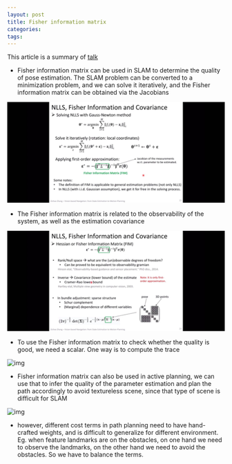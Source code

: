 ```yaml
---
layout: post
title: Fisher information matrix
categories:
tags:
---
```


This article is a summary of [talk](https://www.bilibili.com/video/av86463861)

* Fisher information matrix can be used in SLAM to determine the quality of pose estimation. The SLAM problem can be converted to a minimization problem, and we can solve it iteratively, and the Fisher information matrix can be obtained via the Jacobians  

![img](/images/posts/fisher1.jpeg)

* The Fisher information matrix is related to the observability of the system, as well as the estimation covariance

![img](/images/posts/fisher2.jpeg)

* To use the Fisher information matrix to check whether the quality is good, we need a scalar. One way is to compute the trace

![img](/images/posts/fisher3)

* Fisher information matrix can also be used in active planning, we can use that to infer the quality of the parameter estimation and plan the path accordingly to avoid textureless scene, since that type of scene is difficult for SLAM

![img](/images/posts/fisher4)

* however, different cost terms in path planning need to have hand-crafted weights, and is difficult to generalize for different environment. Eg. when feature landmarks are on the obstacles, on one hand we need to observe the landmarks, on the other hand we need to avoid the obstacles. So we have to balance the terms.
